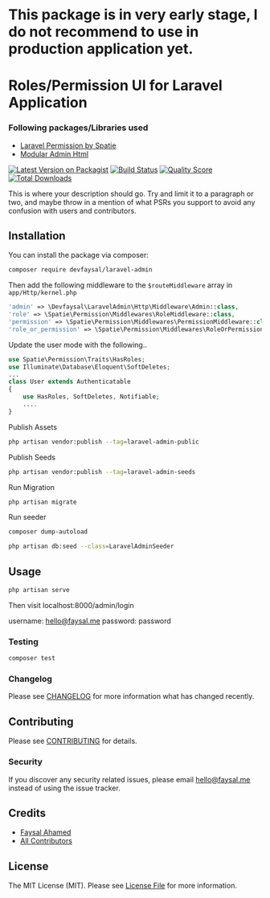 # This package is in very early stage, I do not recommend to use in production application yet.

# Roles/Permission UI for Laravel Application

### Following packages/Libraries used
- [Laravel Permission by Spatie](https://github.com/spatie/laravel-permission)
- [Modular Admin Html](https://github.com/modularcode/modular-admin-html)

[![Latest Version on Packagist](https://img.shields.io/packagist/v/devfaysal/laravel-admin.svg?style=flat-square)](https://packagist.org/packages/devfaysal/laravel-admin)
[![Build Status](https://img.shields.io/travis/devfaysal/laravel-admin/master.svg?style=flat-square)](https://travis-ci.org/devfaysal/laravel-admin)
[![Quality Score](https://img.shields.io/scrutinizer/g/devfaysal/laravel-admin.svg?style=flat-square)](https://scrutinizer-ci.com/g/devfaysal/laravel-admin)
[![Total Downloads](https://img.shields.io/packagist/dt/devfaysal/laravel-admin.svg?style=flat-square)](https://packagist.org/packages/devfaysal/laravel-admin)

This is where your description should go. Try and limit it to a paragraph or two, and maybe throw in a mention of what PSRs you support to avoid any confusion with users and contributors.

## Installation

You can install the package via composer:

```bash
composer require devfaysal/laravel-admin
```

Then add the following middleware to the ``` $routeMiddleware ``` array in ``` app/Http/kernel.php ```
```php
'admin' => \Devfaysal\LaravelAdmin\Http\Middleware\Admin::class,
'role' => \Spatie\Permission\Middlewares\RoleMiddleware::class,
'permission' => \Spatie\Permission\Middlewares\PermissionMiddleware::class,
'role_or_permission' => \Spatie\Permission\Middlewares\RoleOrPermissionMiddleware::class,
```
Update the user mode with the following..
```php
use Spatie\Permission\Traits\HasRoles;
use Illuminate\Database\Eloquent\SoftDeletes;
...
class User extends Authenticatable
{
    use HasRoles, SoftDeletes, Notifiable;
    ....
}
```

Publish Assets
```bash
php artisan vendor:publish --tag=laravel-admin-public
```

Publish Seeds
```bash
php artisan vendor:publish --tag=laravel-admin-seeds
```

Run Migration
```bash
php artisan migrate
```
Run seeder
```bash
composer dump-autoload

php artisan db:seed --class=LaravelAdminSeeder
```

## Usage

``` php
php artisan serve
```
Then visit localhost:8000/admin/login

username: hello@faysal.me
password: password

### Testing

``` bash
composer test
```

### Changelog

Please see [CHANGELOG](CHANGELOG.md) for more information what has changed recently.

## Contributing

Please see [CONTRIBUTING](CONTRIBUTING.md) for details.

### Security

If you discover any security related issues, please email hello@faysal.me instead of using the issue tracker.

## Credits

- [Faysal Ahamed](https://github.com/devfaysal)
- [All Contributors](../../contributors)

## License

The MIT License (MIT). Please see [License File](LICENSE.md) for more information.
